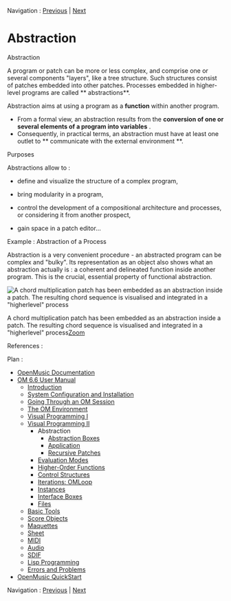 Navigation : [Previous](AdvancedVisualProgramming "page
précédente\(Visual Programming II\)") | [Next](AbsBoxes "page
suivante\(Abstraction Boxes\)")

# Abstraction

Abstraction

A program or patch can be more or less complex, and comprise one or several
components "layers", like a tree structure. Such structures consist of patches
embedded into other patches. Processes embedded in higher-level programs are
called ** abstractions**.

Abstraction aims at using a program as a  **function** within another program.

  * From a formal view, an abstraction results from the  **conversion of one or several elements of a program into variables** . 
  * Consequently, in practical terms, an abstraction must have at least one outlet to ** communicate with the external environment **. 

Purposes

Abstractions allow to :

  * define and visualize the structure of a complex program,

  * bring modularity in a program,

  * control the development of a compositional architecture and processes, or considering it from another prospect,

  * gain space in a patch editor...

Example : Abstraction of a Process

Abstraction is a very convenient procedure - an abstracted program can be
complex and "bulky". Its representation as an object also shows what an
abstraction actually is : a coherent and delineated function inside another
program. This is the crucial, essential property of functional abstraction.

![A chord multiplication patch has been embedded as an abstraction inside a
patch. The resulting chord sequence is visualised and integrated in a
"higherlevel" process](../res/abstraction-ex_scr.png)

A chord multiplication patch has been embedded as an abstraction inside a
patch. The resulting chord sequence is visualised and integrated in a
"higherlevel" process[Zoom](../res/abstraction-ex_scr_1.png "Zoom \(nouvelle
fenêtre\)")

References :

Plan :

  * [OpenMusic Documentation](OM-Documentation)
  * [OM 6.6 User Manual](OM-User-Manual)
    * [Introduction](00-Sommaire)
    * [System Configuration and Installation](Installation)
    * [Going Through an OM Session](Goingthrough)
    * [The OM Environment](Environment)
    * [Visual Programming I](BasicVisualProgramming)
    * [Visual Programming II](AdvancedVisualProgramming)
      * Abstraction
        * [Abstraction Boxes](AbsBoxes)
        * [Application](AbsApplication)
        * [Recursive Patches](Recursion)
      * [Evaluation Modes](EvalModes)
      * [Higher-Order Functions](HighOrder)
      * [Control Structures](Control)
      * [Iterations: OMLoop](OMLoop)
      * [Instances](Instances)
      * [Interface Boxes](InterfaceBoxes)
      * [Files](Files)
    * [Basic Tools](BasicObjects)
    * [Score Objects](ScoreObjects)
    * [Maquettes](Maquettes)
    * [Sheet](Sheet)
    * [MIDI](MIDI)
    * [Audio](Audio)
    * [SDIF](SDIF)
    * [Lisp Programming](Lisp)
    * [Errors and Problems](errors)
  * [OpenMusic QuickStart](QuickStart-Chapters)

Navigation : [Previous](AdvancedVisualProgramming "page
précédente\(Visual Programming II\)") | [Next](AbsBoxes "page
suivante\(Abstraction Boxes\)")

